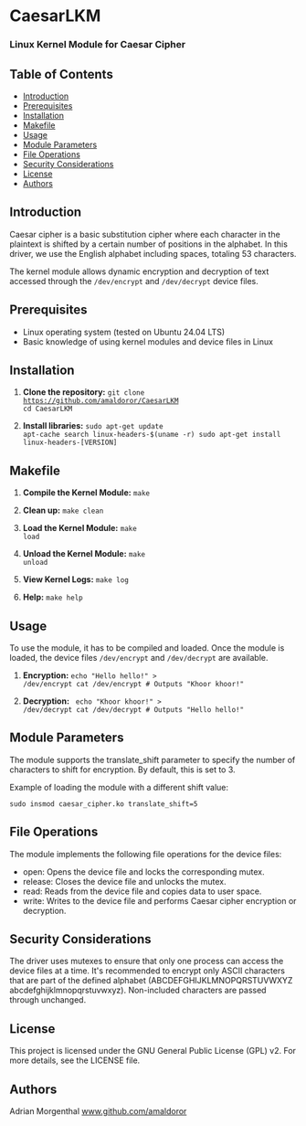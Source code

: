 
# CaesarLKM

### Linux Kernel Module for Caesar Cipher


## Table of Contents

- [Introduction](#introduction)
- [Prerequisites](#prerequisites)
- [Installation](#installation)
- [Makefile](#makefile)
- [Usage](#usage)
- [Module Parameters](#module-parameters)
- [File Operations](#file-operations)
- [Security Considerations](#security-considerations)
- [License](#license)
- [Authors](#authors)

## Introduction

Caesar cipher is a basic substitution cipher where each character in the plaintext is shifted by a certain number of positions in the alphabet. In this driver, we use the English alphabet including spaces, totaling 53 characters.

The kernel module allows dynamic encryption and decryption of text accessed through the <code>/dev/encrypt</code> and <code>/dev/decrypt</code> device files.

## Prerequisites

- Linux operating system (tested on Ubuntu 24.04 LTS)
- Basic knowledge of using kernel modules and device files in Linux

## Installation

1. **Clone the repository:**
   <code>git clone https://github.com/amaldoror/CaesarLKM
   cd CaesarLKM</code>
   
2. **Install libraries:**
   <code>sudo apt-get update
   apt-cache search linux-headers-$(uname -r)
   sudo apt-get install linux-headers-[VERSION]   </code>

## Makefile

1. **Compile the Kernel Module:**
   <code>make</code>
   
2. **Clean up:**
   <code>make clean</code>

3. **Load the Kernel Module:**
   <code>make load</code>
   
4. **Unload the Kernel Module:**
   <code>make unload</code>
   
5. **View Kernel Logs:**
   <code>make log</code>
   
6. **Help:**
   <code>make help</code>

## Usage

To use the module, it has to be compiled and loaded.
Once the module is loaded, the device files <code>/dev/encrypt</code> and <code>/dev/decrypt</code> are available.

1. **Encryption:**
   <code>echo "Hello hello!" > /dev/encrypt
    cat /dev/encrypt  # Outputs "Khoor khoor!"</code>
    
2. **Decryption:**
   <code>    echo "Khoor khoor!" > /dev/decrypt
    cat /dev/decrypt  # Outputs "Hello hello!"</code>
    
## Module Parameters

The module supports the translate_shift parameter to specify the number of characters to shift for encryption. By default, this is set to 3.

Example of loading the module with a different shift value:

   <code>sudo insmod caesar_cipher.ko translate_shift=5</code>
   
## File Operations

The module implements the following file operations for the device files:

   - open: Opens the device file and locks the corresponding mutex.
   - release: Closes the device file and unlocks the mutex.
   - read: Reads from the device file and copies data to user space.
   - write: Writes to the device file and performs Caesar cipher encryption or decryption.

## Security Considerations

The driver uses mutexes to ensure that only one process can access the device files at a time. It's recommended to encrypt only ASCII characters that are part of the defined alphabet (ABCDEFGHIJKLMNOPQRSTUVWXYZ abcdefghijklmnopqrstuvwxyz). Non-included characters are passed through unchanged.
   
## License

This project is licensed under the GNU General Public License (GPL) v2. For more details, see the LICENSE file.

## Authors

Adrian Morgenthal
<url>www.github.com/amaldoror</url>



